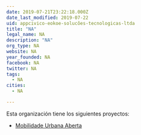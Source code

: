 ```yaml
---
date: 2019-07-21T23:22:18.000Z
date_last_modified: 2019-07-22
uid: appcivico-eokoe-solucões-tecnologicas-ltda
title: "NA"
legal_name: NA
description: "NA"
org_type: NA
website: NA
year_founded: NA
facebook: NA
twitter: NA
tags:
  - NA
cities: 
  - NA

---
```


Esta organización tiene los siguientes proyectos:

- [Mobilidade Urbana Aberta](/i/mobilidade-urbana-aberta.html)
